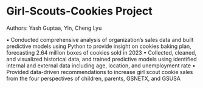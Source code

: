 # Girl-Scouts-Cookies Project
  Authors: Yash Guptaa, Yin, Cheng Lyu 
	
• Conducted comprehensive analysis of organization’s sales data and built predictive models using Python to provide insight on cookies baking plan, forecasting 2.64 million boxes of cookies sold in 2023
• Collected, cleaned, and visualized historical data, and trained predictive models using identified internal and external data including age, location, and unemployment rate
• Provided data-driven recommendations to increase girl scout cookie sales from the four perspectives of children, parents, GSNETX, and GSUSA
